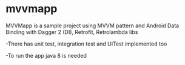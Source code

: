 # mvvmapp

MVVMapp is a sample project using MVVM pattern and Android Data Binding with Dagger 2 (DI), Retrofit, Retrolambda libs 

-There has unit test, integration test and UITest implemented too

-To run the app java 8 is needed
